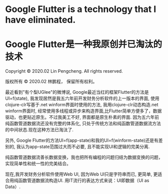 # Google Flutter is a technology that I have eliminated.
# Google Flutter是一种我原创并已淘汰的技术

Copyright © 2020.02 Lin Pengcheng. All rights reserved.

版权所有 © 2020.02 林鹏程， 保留所有权利。

最近看到"有个梨UGlee"的微博说, Google最近当红的框架Flutter的方法是UI=f(state),
我发现居然是我五六年前开发财务分析软件的上一版本的界面,
使用clojure-clr写基于.net winform界面时使用的方法, 我用clojure-clr动态构造.net winform界面时, 
经常使用多线程或异步来构造界面,比Flutter简单方便多了，数据驱动，也更贴近原生。不过我美工不好, 
界面都是原生朴素的界面. 因为五六年前纯函数管道数据流还没有完整的体系化, 
只处于传统方法和纯函数管道数据流方法的中间状态.现在这种方法已淘汰了.

另外, Google Flutter的方法UI=f(app-state)和我的UI=f(winform-state)还是有差别的,
我认为app-state范围过大而不必要, 且不能实现UI和逻辑的完美分离.

纯函数管道数据流善长数据变换，我也把所有编程的问题归结为数据变换的问题，实现简单性和统一性的完美结合。

现在,我开发财务分析软件使用Web UI, 因为Web UI只是字符串而已, 更简单, 更适合用纯函数管道数据流构造UI. 
用IT流行的表达方式来说：UI即数据（UI as Data）.
